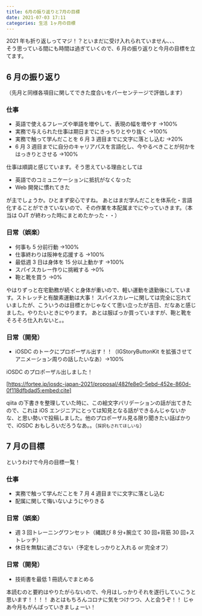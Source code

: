 ```yaml
---
title: 6月の振り返りと7月の目標
date: 2021-07-03 17:11
categories: 生活 1ヶ月の目標
---
```


2021 年も折り返しってマジ！？といまだに受け入れられていません、、、  
そう思っている間にも時間は過ぎていくので、6 月の振り返りと今月の目標を立てます。

## 6 月の振り返り

（先月と同様各項目に関してできた度合いをパーセンテージで評価します）

### 仕事

- 英語で使えるフレーズや単語を増やして、表現の幅を増やす →100%
- 実務で与えられた仕事は期日までにきっちりとやり抜く →100%
- 実務で触って学んだことを 6 月 3 週目までに文字に落とし込む →20%
- 6 月 3 週目までに自分のキャリアパスを言語化し、今やるべきことが何かをはっきりとさせる →100%

仕事は順調と感じています。そう思えている理由としては

- 英語でのコミュニケーションに抵抗がなくなった
- Web 開発に慣れてきた

が主でしょうか。ひとまず安心ですね。
あとはまだ学んだことを体系化・言語化することができていないので、その作業を本配属までにやっていきます。（本当は OJT が終わった時にまとめたかった・・）

### 日常（娯楽）

- 何事も 5 分前行動 →100%
- 仕事終わりは阪神を応援する →100%
- 最低週 3 日は身体を 15 分以上動かす →100%
- スパイスカレー作りに挑戦する →0%
- 鞄と靴を買う →0%

やはりずっと在宅勤務が続くと身体が重いので、軽い運動を退勤後にしています。ストレッチと有酸素運動は大事！
スパイスカレーに関しては完全に忘れていましたが、こういうのは目標とかじゃなくて思い立ったが吉日、だなあと感じました。やりたいときにやります。
あとは服ばっか買っていますが、鞄と靴をそろそろ仕入れないと。。

### 日常（開発）

- iOSDC のトークにプロポーザル出す！！（IGStoryButtonKit を拡張させてアニメーション周りの話したいなあ）→100%

iOSDC のプロポーザル出しました！

[https://fortee.jp/iosdc-japan-2021/proposal/482fe8e0-5ebd-452e-860d-0f118dfbdad5:embed:cite]

qiita の下書きを整理していた時に、この絵文字バリデーションの話が出てきたので、これは iOS エンジニアにとっては知見となる話ができるんじゃないかな、と思い勢いで投稿しました。他のプロポーザル見る限り聞きたい話ばかりで、iOSDC おもしろいだろうなあ。。（<span style="font-size: 80%">採択もされてほしいな</span>）

## 7 月の目標

というわけで今月の目標一覧！

### 仕事

- 実務で触って学んだことを 7 月 4 週目までに文字に落とし込む
- 配属に関して悔いないようにやりきる

### 日常（娯楽）

- 週 3 回トレーニングワンセット（縄跳び 8 分+腕立て 30 回+背筋 30 回+ストレッチ）
- 休日を無駄に過ごさない（予定をしっかりと入れる or 完全オフ）

### 日常（開発）

- 技術書を最低 1 冊読んでまとめる

本読むのと要約はやりたがらないので、今月はしっかりそれを遂行していこうと思います！！！！
あとはもちろんコロナに気をつけつつ、人と会うぞ！！
じゃあ今月もがんばっていきましょーい！
